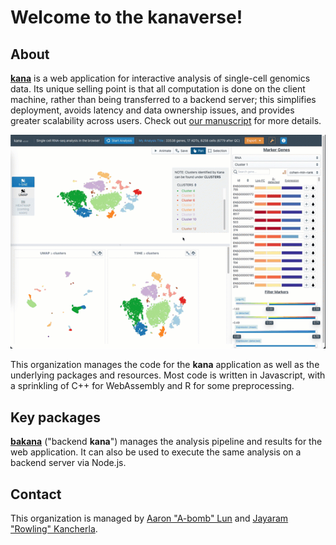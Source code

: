 # Welcome to the kanaverse!

## About

[**kana**](https://jkanche.com/kana) is a web application for interactive analysis of single-cell genomics data.
Its unique selling point is that all computation is done on the client machine, rather than being transferred to a backend server;
this simplifies deployment, avoids latency and data ownership issues, and provides greater scalability across users.
Check out [our manuscript](https://www.biorxiv.org/content/10.1101/2022.03.02.482701v1) for more details.

![Overview and Analysis pbmc 68k dataset](https://github.com/jkanche/kana/blob/master/assets/v2_adt.gif)

This organization manages the code for the **kana** application as well as the underlying packages and resources.
Most code is written in Javascript, with a sprinkling of C++ for WebAssembly and R for some preprocessing.

## Key packages

[**bakana**](https://github.com/kanaverse/bakana) ("backend **kana**") manages the analysis pipeline and results for the web application.
It can also be used to execute the same analysis on a backend server via Node.js.

## Contact

This organization is managed by [Aaron "A-bomb" Lun](https://github.com/LTLA) and [Jayaram "Rowling" Kancherla](https://github.com/jkanche).
